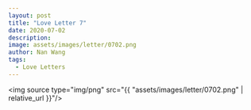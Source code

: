 ```yaml
---
layout: post
title: "Love Letter 7"
date: 2020-07-02
description:
image: assets/images/letter/0702.png
author: Nan Wang
tags:
  - Love Letters
---
```



<img source type="img/png" src="{{ "assets/images/letter/0702.png" | relative_url }}"/>
